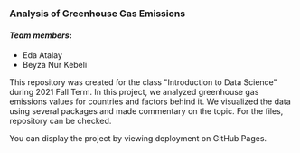 
### Analysis of Greenhouse Gas Emissions

#### _Team members_:  
* Eda Atalay
* Beyza Nur Kebeli  

This repository was created for the class "Introduction to Data Science" during 2021 Fall Term. In this project, we analyzed greenhouse gas emissions values for countries and factors behind it. We visualized the data using several packages and made commentary on the topic. For the files, repository can be checked.

You can display the project by viewing deployment on GitHub Pages.
